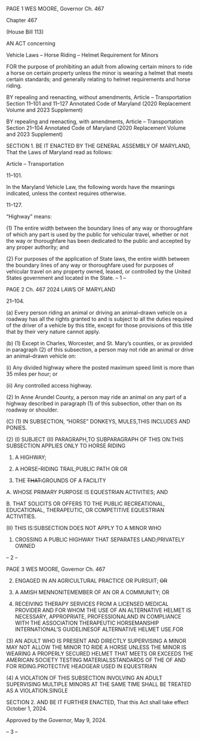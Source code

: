 PAGE 1
WES MOORE, Governor Ch. 467

Chapter 467

(House Bill 113)

AN ACT concerning

Vehicle Laws – Horse Riding – Helmet Requirement for Minors

FOR the purpose of prohibiting an adult from allowing certain minors to ride a horse on
certain property unless the minor is wearing a helmet that meets certain standards;
and generally relating to helmet requirements and horse riding.

BY repealing and reenacting, without amendments,
Article – Transportation
Section 11–101 and 11–127
Annotated Code of Maryland
(2020 Replacement Volume and 2023 Supplement)

BY repealing and reenacting, with amendments,
Article – Transportation
Section 21–104
Annotated Code of Maryland
(2020 Replacement Volume and 2023 Supplement)

SECTION 1. BE IT ENACTED BY THE GENERAL ASSEMBLY OF MARYLAND,
That the Laws of Maryland read as follows:

Article – Transportation

11–101.

In the Maryland Vehicle Law, the following words have the meanings indicated,
unless the context requires otherwise.

11–127.

“Highway” means:

(1) The entire width between the boundary lines of any way or
thoroughfare of which any part is used by the public for vehicular travel, whether or not
the way or thoroughfare has been dedicated to the public and accepted by any proper
authority; and

(2) For purposes of the application of State laws, the entire width between
the boundary lines of any way or thoroughfare used for purposes of vehicular travel on any
property owned, leased, or controlled by the United States government and located in the
State.
– 1 –

PAGE 2
Ch. 467 2024 LAWS OF MARYLAND

21–104.

(a) Every person riding an animal or driving an animal–drawn vehicle on a
roadway has all the rights granted to and is subject to all the duties required of the driver
of a vehicle by this title, except for those provisions of this title that by their very nature
cannot apply.

(b) (1) Except in Charles, Worcester, and St. Mary’s counties, or as provided
in paragraph (2) of this subsection, a person may not ride an animal or drive an
animal–drawn vehicle on:

(i) Any divided highway where the posted maximum speed limit is
more than 35 miles per hour; or

(ii) Any controlled access highway.

(2) In Anne Arundel County, a person may ride an animal on any part of a
highway described in paragraph (1) of this subsection, other than on its roadway or
shoulder.

(C) (1) IN SUBSECTION, “HORSE” DONKEYS, MULES,THIS INCLUDES AND
PONIES.

(2) (I) SUBJECT (II) PARAGRAPH,TO SUBPARAGRAPH OF THIS
ON:THIS SUBSECTION APPLIES ONLY TO HORSE RIDING

1. A HIGHWAY;

2. A HORSE–RIDING TRAIL;PUBLIC PATH OR OR

3. THE ~~THAT:~~GROUNDS OF A FACILITY

A. WHOSE PRIMARY PURPOSE IS EQUESTRIAN
ACTIVITIES; AND

B. THAT SOLICITS OR OFFERS TO THE PUBLIC
RECREATIONAL, EDUCATIONAL, THERAPEUTIC, OR COMPETITIVE EQUESTRIAN
ACTIVITIES.

(II) THIS IS:SUBSECTION DOES NOT APPLY TO A MINOR WHO

1. CROSSING A PUBLIC HIGHWAY THAT SEPARATES
LAND;PRIVATELY OWNED

– 2 –

PAGE 3
WES MOORE, Governor Ch. 467

2. ENGAGED IN AN AGRICULTURAL PRACTICE OR
PURSUIT; ~~OR~~

3. A AMISH MENNONITEMEMBER OF AN OR A
COMMUNITY; OR

4. RECEIVING THERAPY SERVICES FROM A LICENSED
MEDICAL PROVIDER AND FOR WHOM THE USE OF AN ALTERNATIVE HELMET IS
NECESSARY, APPROPRIATE, PROFESSIONALAND IN COMPLIANCE WITH THE
ASSOCIATION THERAPEUTIC HORSEMANSHIP INTERNATIONAL’S GUIDELINESOF
ALTERNATIVE HELMET USE.FOR

(3) AN ADULT WHO IS PRESENT AND DIRECTLY SUPERVISING A
MINOR MAY NOT ALLOW THE MINOR TO RIDE A HORSE UNLESS THE MINOR IS
WEARING A PROPERLY SECURED HELMET THAT MEETS OR EXCEEDS THE
AMERICAN SOCIETY TESTING MATERIALSSTANDARDS OF THE OF AND FOR
RIDING.PROTECTIVE HEADGEAR USED IN EQUESTRIAN

(4) A VIOLATION OF THIS SUBSECTION INVOLVING AN ADULT
SUPERVISING MULTIPLE MINORS AT THE SAME TIME SHALL BE TREATED AS A
VIOLATION.SINGLE

SECTION 2. AND BE IT FURTHER ENACTED, That this Act shall take effect
October 1, 2024.

Approved by the Governor, May 9, 2024.

– 3 –